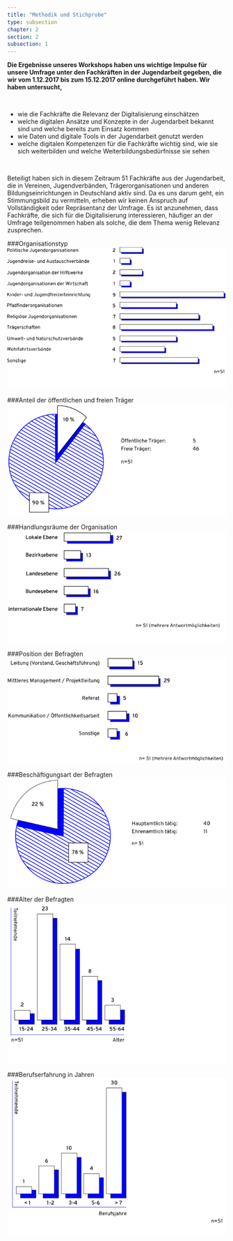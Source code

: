 ```yaml
---
title: "Methodik und Stichprobe"
type: subsection
chapter: 2
section: 2
subsection: 1
---
```

<strong>Die Ergebnisse unseres Workshops haben uns wichtige Impulse
für unsere Umfrage unter den Fachkräften in der Jugendarbeit
gegeben, die wir vom 1.12.2017 bis zum 15.12.2017 online durchgeführt
haben. Wir haben untersucht,</strong>

<br>

* wie die Fachkräfte die Relevanz der Digitalisierung einschätzen
* welche digitalen Ansätze und Konzepte in der Jugendarbeit
bekannt sind und welche bereits zum Einsatz kommen
* wie Daten und digitale Tools in der Jugendarbeit genutzt werden
* welche digitalen Kompetenzen für die Fachkräfte wichtig sind, wie sie
sich weiterbilden und welche Weiterbildungsbedürfnisse sie sehen

<br>

Beteiligt haben sich in diesem Zeitraum 51 Fachkräfte aus der
Jugendarbeit, die in Vereinen, Jugendverbänden, Trägerorganisationen
und anderen Bildungseinrichtungen in Deutschland
aktiv sind. Da es uns darum geht, ein Stimmungsbild zu vermitteln,
erheben wir keinen Anspruch auf Vollständigkeit oder
Repräsentanz der Umfrage. Es ist anzunehmen, dass Fachkräfte,
die sich für die Digitalisierung interessieren, häufiger an der
Umfrage teilgenommen haben als solche, die dem Thema wenig
Relevanz zusprechen.

###Organisationstyp
![alt text](/images/01-organisationstyp.svg "organisationstyp")

###Anteil der öffentlichen und freien Träger
![alt text](/images/02-anteil-traeger.svg "anteil-traeger")

###Handlungsräume der Organisation
![alt text](/images/03-handlungsspielraeume.svg "handlungsspielraeume")

###Position der Befragten
![position](/images/03-position.svg "position" ) 

###Beschäftigungsart der Befragten
![beschaeftigungsart](/images/04-beschaeftigungsart.svg "beschaeftigungsart")

###Alter der Befragten
![alter](/images/05-alter.svg "alter")

###Berufserfahrung in Jahren
![berufserfahrung](/images/06-berufserfahrung.svg "berufserfahrung")

